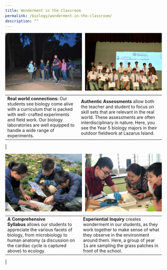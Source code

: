 ```yaml
---
title: Wonderment in the Classroom
permalink: /biology/wonderment-in-the-classroom/
description: ""
---
```

<img src="/images/Biology/Bio%20PhotoW%201.jpg" style="width:49%" align=left>
<img src="/images/Biology/Bio%20PhotoW%202.jpg" style="width:49%" align=right>

<br clear="left">



|  |  |
|---|---|
| **Real world connections:** Our students see biology come alive with a curriculum that is packed with well-crafted experiments and field work. Our biology laboratories are well equipped to handle a wide range of experiments. | **Authentic Assessments** allow both the teacher and student to focus on skill sets that are relevant in the real world. These assessments are often interdisciplinary in nature. Here, you see the Year 5 biology majors in their outdoor fieldwork at Lazarus Island. |
|

<img src="/images/Biology/Bio%20PhotoW%203.jpg" style="width:49%" align=left>
<img src="/images/Biology/Bio%20PhotoW%204.jpg" style="width:49%" align=right>

<br clear="left">

|  |  |
|---|---|
| **A Comprehensive Syllabus** allows our students to appreciate the various facets of biology, from microbiology to human anatomy (a discussion on the cardiac cycle is captured above) to ecology. | **Experiential Inquiry** creates wonderment in our students, as they work together to make sense of what they observe in the environment around them. Here, a group of year 1s are sampling the grass patches in front of the school. |
|